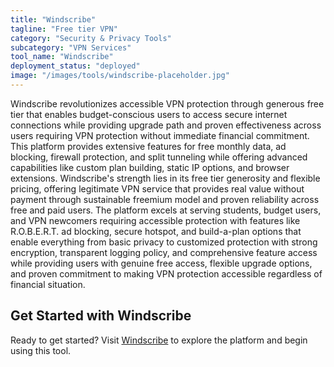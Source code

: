 ```yaml
---
title: "Windscribe"
tagline: "Free tier VPN"
category: "Security & Privacy Tools"
subcategory: "VPN Services"
tool_name: "Windscribe"
deployment_status: "deployed"
image: "/images/tools/windscribe-placeholder.jpg"
---
```

Windscribe revolutionizes accessible VPN protection through generous free tier that enables budget-conscious users to access secure internet connections while providing upgrade path and proven effectiveness across users requiring VPN protection without immediate financial commitment. This platform provides extensive features for free monthly data, ad blocking, firewall protection, and split tunneling while offering advanced capabilities like custom plan building, static IP options, and browser extensions. Windscribe's strength lies in its free tier generosity and flexible pricing, offering legitimate VPN service that provides real value without payment through sustainable freemium model and proven reliability across free and paid users. The platform excels at serving students, budget users, and VPN newcomers requiring accessible protection with features like R.O.B.E.R.T. ad blocking, secure hotspot, and build-a-plan options that enable everything from basic privacy to customized protection with strong encryption, transparent logging policy, and comprehensive feature access while providing users with genuine free access, flexible upgrade options, and proven commitment to making VPN protection accessible regardless of financial situation.
## Get Started with Windscribe

Ready to get started? Visit [Windscribe](https://windscribe.com) to explore the platform and begin using this tool.
